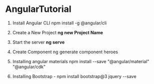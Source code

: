 # AngularTutorial

1. Install Angular CLI
npm install -g @angular/cli

2. Create a New Project 
<b>ng new  Project Name </b>

3. Start the server  <b> ng serve </b>

4. Create Component ng generate component heroes

5. Installing angular materials  npm install --save "@angular/material" "@angular/cdk"

6. Installing Bootstrap - npm install bootstrap@3 jquery --save
